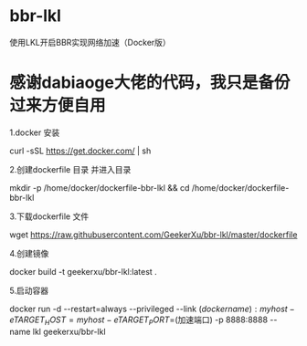 # bbr-lkl
使用LKL开启BBR实现网络加速（Docker版）

# 感谢dabiaoge大佬的代码，我只是备份过来方便自用

1.docker 安装

curl -sSL https://get.docker.com/ | sh

2.创建dockerfile 目录 并进入目录

mkdir -p /home/docker/dockerfile-bbr-lkl && cd /home/docker/dockerfile-bbr-lkl

3.下载dockerfile 文件

wget https://raw.githubusercontent.com/GeekerXu/bbr-lkl/master/dockerfile

4.创建镜像

docker build -t geekerxu/bbr-lkl:latest .

5.启动容器

docker run -d --restart=always --privileged --link $(dockername):myhost -e TARGET_HOST=myhost -e TARGET_PORT=$(加速端口) -p 8888:8888 --name lkl geekerxu/bbr-lkl
